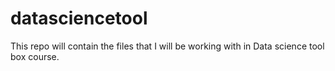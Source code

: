 # datasciencetool
This repo will contain the files that I will be working with in Data science tool box course.
